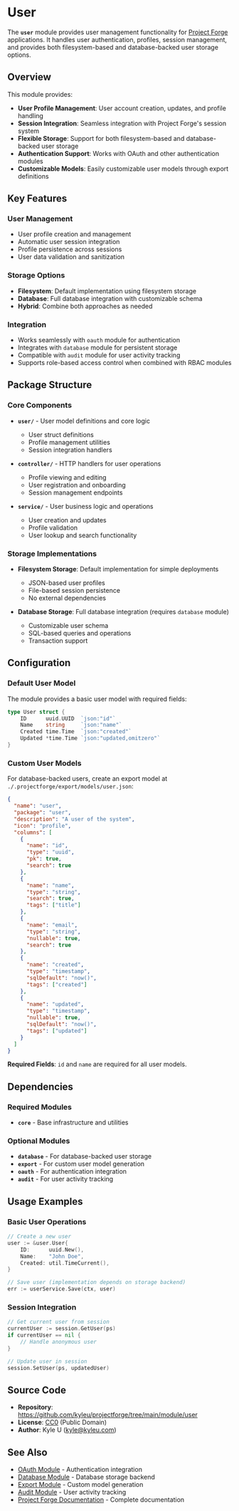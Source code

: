 # User

The **`user`** module provides user management functionality for [Project Forge](https://projectforge.dev) applications. It handles user authentication, profiles, session management, and provides both filesystem-based and database-backed user storage options.

## Overview

This module provides:

- **User Profile Management**: User account creation, updates, and profile handling
- **Session Integration**: Seamless integration with Project Forge's session system
- **Flexible Storage**: Support for both filesystem-based and database-backed user storage
- **Authentication Support**: Works with OAuth and other authentication modules
- **Customizable Models**: Easily customizable user models through export definitions

## Key Features

### User Management
- User profile creation and management
- Automatic user session integration
- Profile persistence across sessions
- User data validation and sanitization

### Storage Options
- **Filesystem**: Default implementation using filesystem storage
- **Database**: Full database integration with customizable schema
- **Hybrid**: Combine both approaches as needed

### Integration
- Works seamlessly with `oauth` module for authentication
- Integrates with `database` module for persistent storage
- Compatible with `audit` module for user activity tracking
- Supports role-based access control when combined with RBAC modules

## Package Structure

### Core Components

- **`user/`** - User model definitions and core logic
  - User struct definitions
  - Profile management utilities
  - Session integration handlers

- **`controller/`** - HTTP handlers for user operations
  - Profile viewing and editing
  - User registration and onboarding
  - Session management endpoints

- **`service/`** - User business logic and operations
  - User creation and updates
  - Profile validation
  - User lookup and search functionality

### Storage Implementations

- **Filesystem Storage**: Default implementation for simple deployments
  - JSON-based user profiles
  - File-based session persistence
  - No external dependencies

- **Database Storage**: Full database integration (requires `database` module)
  - Customizable user schema
  - SQL-based queries and operations
  - Transaction support

## Configuration

### Default User Model

The module provides a basic user model with required fields:

```go
type User struct {
    ID      uuid.UUID  `json:"id"`
    Name    string     `json:"name"`
    Created time.Time  `json:"created"`
    Updated *time.Time `json:"updated,omitzero"`
}
```

### Custom User Models

For database-backed users, create an export model at `./.projectforge/export/models/user.json`:

```json
{
  "name": "user",
  "package": "user",
  "description": "A user of the system",
  "icon": "profile",
  "columns": [
    {
      "name": "id",
      "type": "uuid",
      "pk": true,
      "search": true
    },
    {
      "name": "name",
      "type": "string",
      "search": true,
      "tags": ["title"]
    },
    {
      "name": "email",
      "type": "string",
      "nullable": true,
      "search": true
    },
    {
      "name": "created",
      "type": "timestamp",
      "sqlDefault": "now()",
      "tags": ["created"]
    },
    {
      "name": "updated",
      "type": "timestamp",
      "nullable": true,
      "sqlDefault": "now()",
      "tags": ["updated"]
    }
  ]
}
```

**Required Fields**: `id` and `name` are required for all user models.

## Dependencies

### Required Modules
- **`core`** - Base infrastructure and utilities

### Optional Modules
- **`database`** - For database-backed user storage
- **`export`** - For custom user model generation
- **`oauth`** - For authentication integration
- **`audit`** - For user activity tracking

## Usage Examples

### Basic User Operations

```go
// Create a new user
user := &user.User{
    ID:      uuid.New(),
    Name:    "John Doe",
    Created: util.TimeCurrent(),
}

// Save user (implementation depends on storage backend)
err := userService.Save(ctx, user)
```

### Session Integration

```go
// Get current user from session
currentUser := session.GetUser(ps)
if currentUser == nil {
    // Handle anonymous user
}

// Update user in session
session.SetUser(ps, updatedUser)
```

## Source Code

- **Repository**: https://github.com/kyleu/projectforge/tree/main/module/user
- **License**: [CC0](https://creativecommons.org/publicdomain/zero/1.0) (Public Domain)
- **Author**: Kyle U (kyle@kyleu.com)

## See Also

- [OAuth Module](oauth.md) - Authentication integration
- [Database Module](database.md) - Database storage backend
- [Export Module](export.md) - Custom model generation
- [Audit Module](audit.md) - User activity tracking
- [Project Forge Documentation](https://projectforge.dev) - Complete documentation
